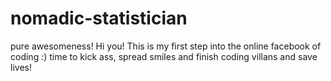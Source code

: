 # nomadic-statistician
pure awesomeness!
Hi you!
This is my first step into the online facebook of coding :)
time to kick ass, spread smiles and finish coding villans and save lives!
